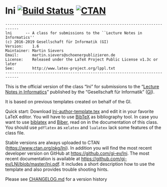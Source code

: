 # lni [![Build Status](https://circleci.com/gh/gi-ev/LNI/tree/master.svg?style=shield)](https://circleci.com/gh/gi-ev/LNI/) [![CTAN](https://img.shields.io/badge/CTAN-lni-blue.svg?style=flat-square)](https://ctan.org/pkg/lni)

```
----------------------------------------------------------------------------
lni      -- A class for submissions to the ``Lecture Notes in Informatics''
(c) 2016-2019 Gesellschaft für Informatik (GI)
Version:    1.6
Maintainer: Martin Sievers
Email:      martin.sievers@schoenerpublizieren.de
License:    Released under the LaTeX Project Public License v1.3c or later
See:        http://www.latex-project.org/lppl.txt
----------------------------------------------------------------------------
```

This is the official version of the class “lni” for submissions to the
“[Lecture Notes in Informatics]” published by the “Gesellschaft für Informatik”
([GI]).

It is based on previous templates created on behalf of the GI.

Quick start:
Download [lni-author-template.tex](lni-author-template.tex) and edit it in
your favorite LaTeX editor.
You will have to use [BibTeX](https://www.ctan.org/pkg/bibtex) as bibliography tool.
In case you want to use [biblatex](https://www.ctan.org/pkg/biblatex) and
[Biber](https://www.ctan.org/pkg/biber), read on in the documentation of this class.
You should use `pdflatex` as `xelatex` and `lualatex` lack some features of the class file.

Stable versions are always uploaded to CTAN (https://www.ctan.org/pkg/lni).
In addition you will find the most recent developer version on GitHub at https://github.com/gi-ev/lni.
The most recent documentation is available at https://github.com/gi-ev/LNI/blob/master/lni.pdf.
It includes a short description how to use the template and also provides trouble shooting hints.

Please see [CHANGELOG.md](CHANGELOG.md) for a version history

  [GI]: https://www.gi.de/
  [Lecture Notes in Informatics]: https://www.gi.de/service/publikationen/lni.html
